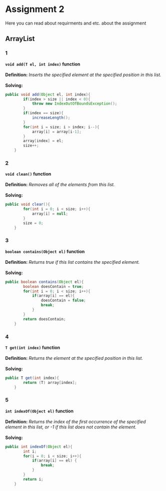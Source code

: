 # Assignment 2
Here you can read about requirments and etc. about the assignment
## ArrayList
### 1
**`void add(T el, int index)` function**
<br><br>
**Definition:** *Inserts the specified element at the specified position in this list.*
<br><br>
**Solving:**
```java
public void add(Object el, int index){
        if(index > size || index < 0){
            throw new IndexOutOfBoundsException();
        }
        if(index == size){
            increaseLength();
        }
        for(int i = size; i > index; i--){
            array[i] = array[i-1];
        }
        array[index] = el;
        size++;
    }

```
### 2
**`void clean()` function**
<br><br>
**Definition:** *Removes all of the elements from this list.*
<br><br>
**Solving:**
```java
public void clear(){
        for(int i = 0; i < size; i++){
            array[i] = null;
        }
        size = 0;
    }
```
### 3
**`boolean contains(Object el)` function**
<br><br>
**Definition:** *Returns true if this list contains the specified element.*
<br><br>
**Solving:**
```java
public boolean contains(Object el){
        boolean doesContain = true;
        for(int i = 0; i < size; i++){
            if(array[i] == el){
                doesContain = false;
                break;
            }
        }
        return doesContain;
    }
```
### 4
**`T get(int index)` function**
<br><br>
**Definition:** *Returns the element at the specified position in this list.*
<br><br>
**Solving:**
```java
public T get(int index){
        return (T) array[index];
    }
```
### 5
**`int indexOf(Object el)` function**
<br><br>
**Definition:** *Returns the index of the first occurrence of the specified element in this list, or -1 if this list does not contain the element.*
<br><br>
**Solving:**
```java
public int indexOf(Object el){
        int i;
        for(i = 0; i < size; i++){
            if(array[i] == el) {
                break;
            }
        }
        return i;
    }
```



